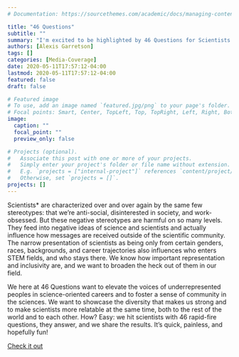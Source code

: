 ```yaml
---
# Documentation: https://sourcethemes.com/academic/docs/managing-content/

title: "46 Questions"
subtitle: ""
summary: "I'm excited to be highlighted by 46 Questions for Scientists!"
authors: [Alexis Garretson]
tags: []
categories: [Media-Coverage]
date: 2020-05-11T17:57:12-04:00
lastmod: 2020-05-11T17:57:12-04:00
featured: false
draft: false

# Featured image
# To use, add an image named `featured.jpg/png` to your page's folder.
# Focal points: Smart, Center, TopLeft, Top, TopRight, Left, Right, BottomLeft, Bottom, BottomRight.
image:
  caption: ""
  focal_point: ""
  preview_only: false

# Projects (optional).
#   Associate this post with one or more of your projects.
#   Simply enter your project's folder or file name without extension.
#   E.g. `projects = ["internal-project"]` references `content/project/deep-learning/index.md`.
#   Otherwise, set `projects = []`.
projects: []
---
```


Scientists* are characterized over and over again by the same few stereotypes: that we’re anti-social, disinterested in society, and work-obsessed. But these negative stereotypes are harmful on so many levels. They feed into negative ideas of science and scientists and actually influence how messages are received outside of the scientific community. The narrow presentation of scientists as being only from certain genders, races, backgrounds, and career trajectories also influences who enters STEM fields, and who stays there. We know how important representation and inclusivity are, and we want to broaden the heck out of them in our field.

We here at 46 Questions want to elevate the voices of underrepresented peoples in science-oriented careers and to foster a sense of community in the sciences. We want to showcase the diversity that makes us strong and to make scientists more relatable at the same time, both to the rest of the world and to each other. How? Easy: we hit scientists with 46 rapid-fire questions, they answer, and we share the results. It’s quick, painless, and hopefully fun!

[Check it out](https://46questions.wordpress.com/2020/05/11/alexis-garretson/)